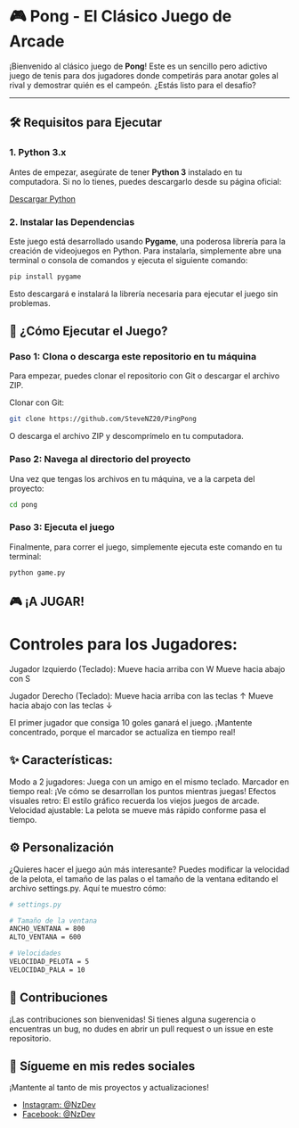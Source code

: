 # 🎮 Pong - El Clásico Juego de Arcade

¡Bienvenido al clásico juego de **Pong**! Este es un sencillo pero adictivo juego de tenis para dos jugadores donde competirás para anotar goles al rival y demostrar quién es el campeón. ¿Estás listo para el desafío?

---

## 🛠 Requisitos para Ejecutar

### 1. **Python 3.x**  
Antes de empezar, asegúrate de tener **Python 3** instalado en tu computadora. Si no lo tienes, puedes descargarlo desde su página oficial:

[Descargar Python](https://www.python.org/downloads/)

### 2. **Instalar las Dependencias**

Este juego está desarrollado usando **Pygame**, una poderosa librería para la creación de videojuegos en Python. Para instalarla, simplemente abre una terminal o consola de comandos y ejecuta el siguiente comando:

```bash
pip install pygame
```

Esto descargará e instalará la librería necesaria para ejecutar el juego sin problemas.

## 🚀 ¿Cómo Ejecutar el Juego?

### Paso 1: Clona o descarga este repositorio en tu máquina

Para empezar, puedes clonar el repositorio con Git o descargar el archivo ZIP.

Clonar con Git:

```bash
git clone https://github.com/SteveNZ20/PingPong
```
O descarga el archivo ZIP y descomprímelo en tu computadora.

### Paso 2: Navega al directorio del proyecto

Una vez que tengas los archivos en tu máquina, ve a la carpeta del proyecto:

```bash
cd pong
```

### Paso 3: Ejecuta el juego

Finalmente, para correr el juego, simplemente ejecuta este comando en tu terminal:

```bash
python game.py
```

## 🎮 ¡A JUGAR!

# Controles para los Jugadores:

Jugador Izquierdo (Teclado):
Mueve hacia arriba con W
Mueve hacia abajo con S

Jugador Derecho (Teclado):
Mueve hacia arriba con las teclas ↑
Mueve hacia abajo con las teclas ↓

El primer jugador que consiga 10 goles ganará el juego. ¡Mantente concentrado, porque el marcador se actualiza en tiempo real!

## ✨ Características:

Modo a 2 jugadores: Juega con un amigo en el mismo teclado.
Marcador en tiempo real: ¡Ve cómo se desarrollan los puntos mientras juegas!
Efectos visuales retro: El estilo gráfico recuerda los viejos juegos de arcade.
Velocidad ajustable: La pelota se mueve más rápido conforme pasa el tiempo.

## ⚙️ Personalización

¿Quieres hacer el juego aún más interesante? Puedes modificar la velocidad de la pelota, el tamaño de las palas o el tamaño de la ventana editando el archivo settings.py. Aquí te muestro cómo:

```bash
# settings.py

# Tamaño de la ventana
ANCHO_VENTANA = 800
ALTO_VENTANA = 600

# Velocidades
VELOCIDAD_PELOTA = 5
VELOCIDAD_PALA = 10
```

## 🤝 Contribuciones
¡Las contribuciones son bienvenidas! Si tienes alguna sugerencia o encuentras un bug, no dudes en abrir un pull request o un issue en este repositorio.


## 📱 Sígueme en mis redes sociales
¡Mantente al tanto de mis proyectos y actualizaciones!

- [Instagram: @NzDev](https://www.instagram.com/nz_dev7/)
- [Facebook: @NzDev](https://www.facebook.com/NzDev7/)
